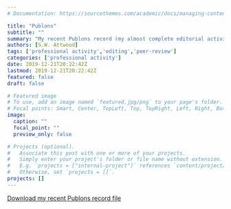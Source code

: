 ```yaml
---
# Documentation: https://sourcethemes.com/academic/docs/managing-content/

title: "Publons"
subtitle: ""
summary: "My recent Publons record (my almost complete editorial activity), which I thought was better than just putting a test-file here!"
authors: [S.W. Attwood]
tags: ['professional activity','editing','peer-review']
categories: ['professional activity']
date: 2019-12-21T20:22:42Z
lastmod: 2019-12-21T20:22:42Z
featured: false
draft: false

# Featured image
# To use, add an image named `featured.jpg/png` to your page's folder.
# Focal points: Smart, Center, TopLeft, Top, TopRight, Left, Right, BottomLeft, Bottom, BottomRight.
image:
  caption: ""
  focal_point: ""
  preview_only: false

# Projects (optional).
#   Associate this post with one or more of your projects.
#   Simply enter your project's folder or file name without extension.
#   E.g. `projects = ["internal-project"]` references `content/project/deep-learning/index.md`.
#   Otherwise, set `projects = []`.
projects: []
---
```

[Download my recent Publons record file](publons.pdf)
